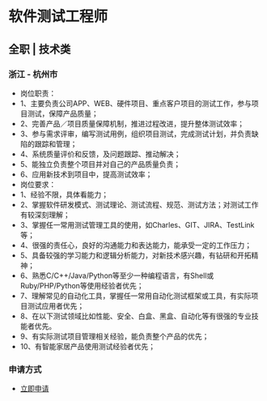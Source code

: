 
# 软件测试工程师
## 全职  |  技术类
### 浙江 - 杭州市

- 岗位职责：
- 1、主要负责公司APP、WEB、硬件项目、重点客户项目的测试工作，参与项目测试，保障产品质量；
- 2、完善产品／项目质量保障机制，推进过程改进，提升整体测试效率；
- 3、参与需求评审，编写测试用例，组织项目测试，完成测试计划，并负责缺陷的跟踪和管理；
- 4、系统质量评价和反馈，及问题跟踪、推动解决；
- 5、能独立负责整个项目并对自己的产品质量负责；
- 6、应用新技术到项目中，提高测试效率；
- 岗位要求：
- 1、经验不限，具体看能力；
- 2、掌握软件研发模式、测试理论、测试流程、规范、测试方法；对测试工作有较深刻理解；
- 3、掌握任一常用测试管理工具的使用，如Charles、GIT、JIRA、TestLink等；
- 4、很强的责任心，良好的沟通能力和表达能力，能承受一定的工作压力；
- 5、具备较强的学习能力和逻辑分析能力，对新技术感兴趣，有钻研和开拓精神；
- 6、熟悉C/C++/Java/Python等至少一种编程语言，有Shell或Ruby/PHP/Python等使用经验者优先；
- 7、理解常见的自动化工具，掌握任一常用自动化测试框架或工具，有实际项目测试应用者优先；
- 8、在以下测试领域比如性能、安全、白盒、黑盒、自动化等有很强的专业技能者优先。
- 9、有实际测试项目管理相关经验，能负责整个产品的优先；
- 10、有智能家居产品使用测试经验者优先；
### 申请方式
- <a href="mailto:hr@tuya.com" title=yourName-软件测试工程师>立即申请</a>